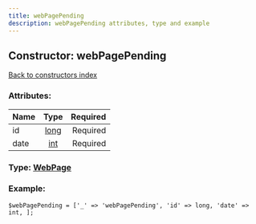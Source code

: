 ```yaml
---
title: webPagePending
description: webPagePending attributes, type and example
---
```

## Constructor: webPagePending  
[Back to constructors index](index.md)



### Attributes:

| Name     |    Type       | Required |
|----------|:-------------:|---------:|
|id|[long](../types/long.md) | Required|
|date|[int](../types/int.md) | Required|



### Type: [WebPage](../types/WebPage.md)


### Example:

```
$webPagePending = ['_' => 'webPagePending', 'id' => long, 'date' => int, ];
```